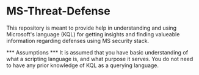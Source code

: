 # MS-Threat-Defense
This repository is meant to provide help in understanding and using Microsoft's language (KQL) for getting insights and finding valueable information regarding defenses using MS security stack.

*** Assumptions ***
It is assumed that you have basic understanding of what a scripting language is, and what purpose it serves. You do not need to have any prior knowledge of KQL as a querying language.

